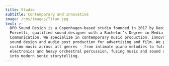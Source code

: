```yaml
---
title: Studio
subtitle: Contemporary and Innovative
image: /cms/images/Titan.jpg
text: >-
  DPO Sound Design is a Copenhagen-based studio founded in 2017 by Daniel
  Porcelli, qualified sound designer with a Bachelor’s Degree in Media Sonic
  Communication. We specialize in contemporary music production, innovative
  sound design and audio post production for advertising and film. We produce
  custom music across all genres - from intimate piano melodies to futuristic
  electronics and heavy orchestral percussion, fusing music and sound design
  into modern sonic storytelling.
---
```





























































